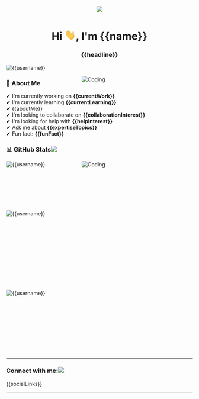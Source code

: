 <h1 align="center"><img align="center alt="Welcome" width="500" src="https://github.com/sindresorhus/sindresorhus/blob/main/welcome-header.gif?raw=true"></h1>
<h1 align="center">Hi <img src="https://raw.githubusercontent.com/ABSphreak/ABSphreak/master/gifs/Hi.gif" width="30px">, I'm {{name}}</h1>
<h3 align="center">{{headline}}</h3>

<p align="left"> <img src="https://komarev.com/ghpvc/?username={{username}}&label=Profile%20views&color=0e75b6&style=flat" alt="{{username}}" /> </p>
<img align="right" alt="Coding" width="300" src="https://i.pinimg.com/originals/81/17/8b/81178b47a8598f0c81c4799f2cdd4057.gif">

### 🚀 About Me

✔ I'm currently working on **{{currentWork}}**  
✔ I'm currently learning **{{currentLearning}}**  
✔ {{aboutMe}}  
✔ I'm looking to collaborate on **{{collaborationInterest}}**  
✔ I'm looking for help with **{{helpInterest}}**  
✔ Ask me about **{{expertiseTopics}}**  
✔ Fun fact: **{{funFact}}**

<h3>📊 GitHub Stats<img src="https://media.giphy.com/media/VgCDAzcKvsR6OM0uWg/giphy.gif" width="50"></h3>
<img align="right" alt="Coding" width="300" src="https://cdn.dribbble.com/users/1277312/screenshots/14733298/media/39b1045e593737587dd60e42c8422d1f.gif">

<p><img align="left" src="https://github-readme-stats.vercel.app/api/top-langs?username={{username}}&show_icons=true&theme=dark&locale=en&layout=compact" alt="{{username}}" /></p>

<br><br><br><br><br><br><br>

<p>&nbsp;<img align="left" src="https://github-readme-stats.vercel.app/api?username={{username}}&show_icons=true&theme=dark&locale=en" alt="{{username}}" /></p>
<br><br><br><br><br><br><br><br><br><br>

<p><img align="left" src="https://github-readme-streak-stats.herokuapp.com/?user={{username}}&theme=dark" alt="{{username}}" /></p>
<br><br><br><br><br><br><br><br><br><br>

<hr>

<h3 align="left">Connect with me:<img src="https://media0.giphy.com/media/jqNPzdTTxQfOgOqpO4/source.gif" width="50"></h3>
<p align="left">
{{socialLinks}}
</p>

<hr>
